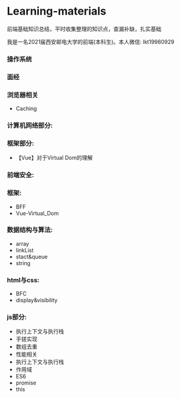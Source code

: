 # Learning-materials
前端基础知识总结，平时收集整理的知识点，查漏补缺，扎实基础

我是一名2021届西安邮电大学的前端(本科生)。本人微信: lkt19980929

### 操作系统
### 面经
### 浏览器相关
* Caching
### 计算机网络部分:
### 框架部分:
* 【Vue】对于Virtual Dom的理解
### 前端安全:
### 框架:
* BFF
* Vue-Virtual_Dom
### 数据结构与算法:
* array
* linkList
* stact&queue
* string
### html与css:
* BFC
* display&visibility
### js部分:
* 执行上下文与执行栈
* 手搓实现
* 数组去重
* 性能相关
* 执行上下文与执行栈
* 作用域
* ES6
* promise
* this